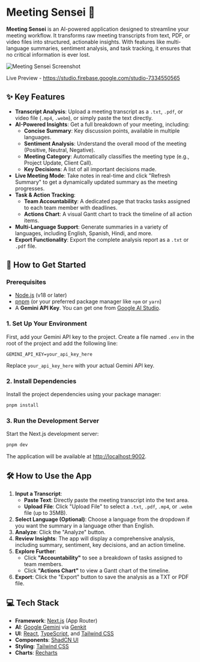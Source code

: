 # Meeting Sensei 🧠

**Meeting Sensei** is an AI-powered application designed to streamline your meeting workflow. It transforms raw meeting transcripts from text, PDF, or video files into structured, actionable insights. With features like multi-language summaries, sentiment analysis, and task tracking, it ensures that no critical information is ever lost.

![Meeting Sensei Screenshot](https://storage.googleapis.com/static.aifirebase.dev/project-screenshots/meeting-sensei.png)

Live Preview - https://studio.firebase.google.com/studio-7334550565

## ✨ Key Features

- **Transcript Analysis**: Upload a meeting transcript as a `.txt`, `.pdf`, or video file (`.mp4`, `.webm`), or simply paste the text directly.
- **AI-Powered Insights**: Get a full breakdown of your meeting, including:
  - **Concise Summary**: Key discussion points, available in multiple languages.
  - **Sentiment Analysis**: Understand the overall mood of the meeting (Positive, Neutral, Negative).
  - **Meeting Category**: Automatically classifies the meeting type (e.g., Project Update, Client Call).
  - **Key Decisions**: A list of all important decisions made.
- **Live Meeting Mode**: Take notes in real-time and click "Refresh Summary" to get a dynamically updated summary as the meeting progresses.
- **Task & Action Tracking**:
  - **Team Accountability**: A dedicated page that tracks tasks assigned to each team member with deadlines.
  - **Actions Chart**: A visual Gantt chart to track the timeline of all action items.
- **Multi-Language Support**: Generate summaries in a variety of languages, including English, Spanish, Hindi, and more.
- **Export Functionality**: Export the complete analysis report as a `.txt` or `.pdf` file.

## 🚀 How to Get Started

### Prerequisites

- [Node.js](https://nodejs.org/en/) (v18 or later)
- [pnpm](https://pnpm.io/) (or your preferred package manager like `npm` or `yarn`)
- A **Gemini API Key**. You can get one from [Google AI Studio](https://aistudio.google.com/app/apikey).

### 1. Set Up Your Environment

First, add your Gemini API key to the project. Create a file named `.env` in the root of the project and add the following line:

```env
GEMINI_API_KEY=your_api_key_here
```

Replace `your_api_key_here` with your actual Gemini API key.

### 2. Install Dependencies

Install the project dependencies using your package manager:

```bash
pnpm install
```

### 3. Run the Development Server

Start the Next.js development server:

```bash
pnpm dev
```

The application will be available at [http://localhost:9002](http://localhost:9002).

## 🛠️ How to Use the App

1.  **Input a Transcript**:
    - **Paste Text**: Directly paste the meeting transcript into the text area.
    - **Upload File**: Click "Upload File" to select a `.txt`, `.pdf`, `.mp4`, or `.webm` file (up to 35MB).
2.  **Select Language (Optional)**: Choose a language from the dropdown if you want the summary in a language other than English.
3.  **Analyze**: Click the "Analyze" button.
4.  **Review Insights**: The app will display a comprehensive analysis, including summary, sentiment, key decisions, and an action timeline.
5.  **Explore Further**:
    - Click **"Accountability"** to see a breakdown of tasks assigned to team members.
    - Click **"Actions Chart"** to view a Gantt chart of the timeline.
6.  **Export**: Click the "Export" button to save the analysis as a TXT or PDF file.

## 💻 Tech Stack

- **Framework**: [Next.js](https://nextjs.org/) (App Router)
- **AI**: [Google Gemini](https://ai.google.dev/) via [Genkit](https://firebase.google.com/docs/genkit)
- **UI**: [React](https://react.dev/), [TypeScript](https://www.typescriptlang.org/), and [Tailwind CSS](https://tailwindcss.com/)
- **Components**: [ShadCN UI](https://ui.shadcn.com/)
- **Styling**: [Tailwind CSS](https://tailwindcss.com/)
- **Charts**: [Recharts](https://recharts.org/)
